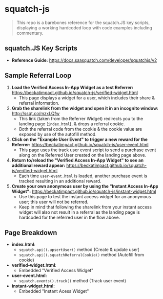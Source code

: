 # squatch-js
 
 > This repo is a barebones reference for the squatch.JS key scripts, displaying a working hardcoded loop with code examples including commentary.

## squatch.JS Key Scripts
- **Reference Guide:** https://docs.saasquatch.com/developer/squatchjs/v2

## Sample Referral Loop

1. **Load the Verified Access In-App Widget as a test Referrer:** https://beckatimpact.github.io/squatch-js/verified-widget.html
    - This page displays a widget for a user, which includes their share & referral information.
2. **Grab the sharelink from the widget and open it in an incognito window:** http://ssqt.co/mzxLQfw
    - This link (taken from the Referrer Widget) redirects you to the landing page (`index.html`), & drops a referral cookie.
    - Both the referral code from the cookie & the cookie value are exposed by use of the autofill method.
3. **Click on the "Example User Event" to trigger a new reward for the Referrer:** https://beckatimpact.github.io/squatch-js/user-event.html
    - This page uses the track user event script to send a purchase event along on the Referred User created on the landing page above.
4. **Return to/reload the "Verified Access In-App Widget" to see an additional reward appear:** https://beckatimpact.github.io/squatch-js/verified-widget.html
    - Each time `user-event.html` is loaded, another purchase event is tracked resulting in an additional reward.
5. **Create your own anonymous user by using the "Instant Access In-App Widget":** https://beckatimpact.github.io/squatch-js/instant-widget.html 
    - Use this page to test the instant access widget for an anonymous user; this user will not be referred.
    - Keep in mind that following the sharelink from your instant access widget will also not result in a referral as the landing page is hardcoded for the referred user in the flow above.

## Page Breakdown

- **index.html:** 
    - `squatch.api().upsertUser()` method (Create & update user)
    - `squatch.api().squatchReferralCookie()` method (Autofill from cookie)
- **verified-widget.html:**
    - Embedded "Verified Access Widget"
- **user-event.html:**
    - `squatch.events().track()` method (Track user event)
- **instant-widget.html:**
    - Embedded "Instant Acess Widget"
